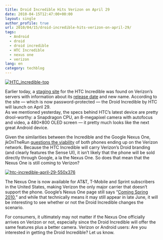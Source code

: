 ```yaml
---
title: Droid Incredible Hits Verizon on April 29
date: 2010-04-15T12:47:00+00:00
layout: single
author_profile: true
url: 2010/04/15/droid-incredible-hits-verizon-on-april-29/
tags:
  - Android
  - droid
  - droid incredible
  - HTC Incredible
  - nexus one
  - verizon
lang: en
category: techblog
---
```

[![HTC_incredible-top](http://lh6.ggpht.com/_vaUVXcmC3OI/S8cDsj0c4KI/AAAAAAAAB-M/lYNQMoW6nPg/HTC_incredible-top_thumb%5B2%5D.jpg?imgmax=800 "HTC_incredible-top")](http://lh4.ggpht.com/_vaUVXcmC3OI/S8cDqvD68uI/AAAAAAAAB-I/j5EUQqjw2Vk/s1600-h/HTC_incredible-top%5B4%5D.jpg) 

Earlier today, a [staging site](http://stage.phones.verizonwireless.com/htc/incredible/) for the HTC Incredible was found on Verizon’s servers with information about its [release date](http://phandroid.com/2010/04/14/htc-incredible-april-29-release-officially-confirmed/) and new name. According to the site — which is now password-protected — the Droid Incredible by HTC will launch on April 29.  
As we mentioned yesterday, the specs behind HTC’s latest device are pretty drool-worthy: a Snapdragon CPU, an 8-megapixel camera with autofocus and video, a 480×800 OLED screen — it pretty much looks like the next great Android device. 

Given the similarities between the Incredible and the Google Nexus One, jkOnTheRun [questions the viability](http://jkontherun.com/2010/04/14/nexus-one-on-verizon-incredible/) of both phones ending up on the Verizon network. Because the HTC Incredible will carry Verizon’s Droid branding (and clearly features the Sense UI), it isn’t likely that the phone will be sold directly through Google, a la the Nexus One. So does that mean that the Nexus One is still coming to Verizon? 

[![htc-incredible-april-29-550x376](http://lh4.ggpht.com/_vaUVXcmC3OI/S8cDxLZQtII/AAAAAAAAB-U/vAGCE_8bqWA/htc-incredible-april-29-550x376_thumb%5B2%5D.jpg?imgmax=800 "htc-incredible-april-29-550x376")](http://lh3.ggpht.com/_vaUVXcmC3OI/S8cDuqRdQEI/AAAAAAAAB-Q/NW40O65Mz-I/s1600-h/htc-incredible-april-29-550x376%5B4%5D.jpg) </p> 

The Nexus One is now available for AT&T, T-Mobile and Sprint subscribers in the United States, making Verizon the only major carrier that doesn’t support the phone. Google’s Nexus One page still says “[Coming Spring 2010](https://www.google.com/phone/choose?hl=en&gl=US&s7e=),” and while that technically means it may still appear in late June, it will be interesting to see whether or not the Droid Incredible changes the scenario. 

For consumers, it ultimately may not matter if the Nexus One officially arrives on Verizon or not, especially since the Droid Incredible will offer the same features plus a better camera. Verizon or Android users: Are you interested in getting the Droid Incredible? Let us know.